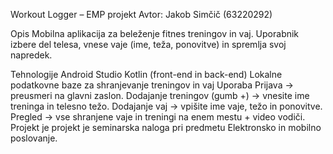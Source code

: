 Workout Logger – EMP projekt
Avtor: Jakob Simčič (63220292)

Opis
Mobilna aplikacija za beleženje fitnes treningov in vaj. Uporabnik izbere del telesa, vnese vaje (ime, teža, ponovitve) in spremlja svoj napredek.

Tehnologije
Android Studio
Kotlin (front-end in back-end)
Lokalne podatkovne baze za shranjevanje treningov in vaj
Uporaba
Prijava -> preusmeri na glavni zaslon.
Dodajanje treningov (gumb +) -> vnesite ime treninga in telesno težo.
Dodajanje vaj -> vpišite ime vaje, težo in ponovitve.
Pregled -> vse shranjene vaje in treningi na enem mestu + video vodiči.
Projekt je projekt je seminarska naloga pri predmetu Elektronsko in mobilno poslovanje.
